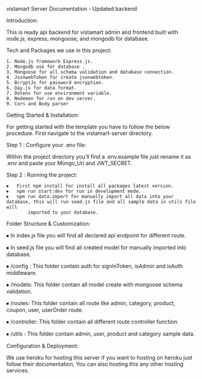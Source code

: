 vistamart Server Documentation - Updated backend

Introduction:

This is ready api backend for vistamart admin and frontend built with node.js, express, mongoose, and mongodb for database.

Tech and Packages we use in this project:

    1. Node.js framework Express.js.
    2. Mongodb use for database .
    3. Mongoose for all schema validation and database connection.
    4. JsonwebToken for create jsonwebtoken.
    5. BcryptJs for password encryption.
    6. Day.js for data format.
    7. Dotenv for use environment variable.
    8. Nodemon for run on dev server.
    9. Cors and Body parser

Getting Started & Installation:

For getting started with the template you have to follow the below procedure. First navigate to the vistamart-server directory.

Step 1 : Configure your .env file:

Within the project directory you'll find a .env.example file just rename it as .env and paste your Mongo_Uri and JWT_SECRET.

Step 2 : Running the project:

    ⦁	First npm install for install all packages latest version.
    ⦁	npm run start:dev for run in development mode.
    ⦁	npm run data:import for manually import all data into your database, this will run seed.js file and all sample data in utils file will
            imported to your database.

Folder Structure & Customization:

⦁ In index.js file you will find all declared api endpoint for different route.

⦁ In seed.js file you will find all created model for manually imported into database.

⦁ /config : This folder contain auth for signInToken, isAdmin and isAuth middleware.

⦁ /models: This folder contain all model create with mongoose schema validation.

⦁ /routes: This folder contain all route like admin, category, product, coupon, user, userOrder route.

⦁ /controller: This folder contain all different route controller function.

⦁ /utils : This folder contain admin, user, product and category sample data.

Configuration & Deployment:

We use heroku for hosting this server if you want to hosting on heroku just follow their documentation, You can also hosting this any other hosting services.
